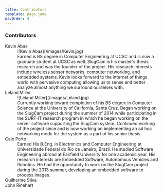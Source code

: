 ```yaml
---
title: Contributors
template: page.jade
navOrder: 4
---
```

### Contributors

<dl class="float-right">
  <dt>Kevin Abas</dt>
    <dd>![Kevin Abas](/images/Kevin.jpg)</dd>
  	<dd>Earned is BS degree in Computer Engineering at UCSC and is now a graduate student at UCSC as well. 
  		SlugCam is his master's thesis research and was the founder of the project.
  		His research interests include wireless sensor networks, computer networking, and embedded systems.
      Kevin looks forward to the internet of things world with pervasive computing allowing us to sense and better analyze almost anything we surround ourselves with. 
  	</dd>
  <dt>Leland Miller</dt>
    <dd>![Leland Miller](/images/Leland.jpg)</dd>
    <dd>Currently working toward completion of his BS degree in Computer Science at the University of California, Santa Cruz. Began working on the SlugCam project during the summer of 2014 while participating in the SURF-IT research program in which he began working on the server software supporting the SlugCam system. Continued working of the project since and is now working on implementing an ad hoc networking mode for the system as a part of his senior thesis.</dt>

  <dt>Caio Porto</dt>
    <dd style="text-align:left;">
      <img id="caio"></img>
    </dd>  
  	<dd>Earned His B.Eng. in Electronics and Computer Engineering at Universidade Federal do Rio de Janeiro, Brazil. He studied Software Engineering abroad at Fairfield University for one academic year.
		His research interests are Embedded Software, Autonomous Vehicles and Robotics. He had the opportunity to work on the SlugCam project during the 2013 summer, developing an embedded software to process images.
  <dt>Guilherme Silva</dt>
    <dd><img src="" alt=""></dd>
  <dt>John Rinehart</dt>
    <dd><img src="" alt=""></dd>
</dl>
